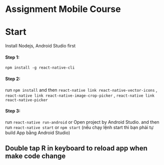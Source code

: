 # Assignment Mobile Course

# Start

Install Nodejs, Android Studio first

#### Step 1:

`npm install -g react-native-cli`

#### Step 2:

run
`npm install`
and then
`react-native link react-native-vector-icons` ,
`react-native link react-native-image-crop-picker` ,
`react-native link react-native-picker`

#### Step 3:

run `react-native run-android` or Open project by Android Studio.
and then run
`react-native start` or `npm start`
(nếu chạy lệnh start thì bạn phải tự build App bằng Android Studio)

## Double tap R in keyboard to reload app when make code change
